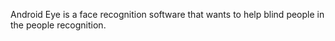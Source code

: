 Android Eye is a face recognition software that wants to help blind people in the people recognition.